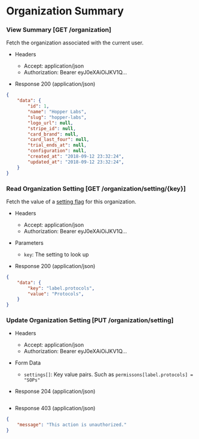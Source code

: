 # Organization Summary

### View Summary [GET /organization]

Fetch the organization associated with the current user.

+ Headers

    + Accept: application/json
    + Authorization:  Bearer eyJ0eXAiOiJKV1Q...

+ Response 200 (application/json)

```json
{
    "data": {
        "id": 1,
        "name": "Hopper Labs",
        "slug": "hopper-labs",
        "logo_url": null,
        "stripe_id": null,
        "card_brand": null,
        "card_last_four": null,
        "trial_ends_at": null,
        "configuration": null,
        "created_at": "2018-09-12 23:32:24",
        "updated_at": "2018-09-12 23:32:24",
    }
}
```

### Read Organization Setting [GET /organization/setting/{key}]

Fetch the value of a [setting flag](/settings.html) for this organization.

+ Headers

    + Accept: application/json
    + Authorization:  Bearer eyJ0eXAiOiJKV1Q...

+ Parameters

    + `key`: The setting to look up

+ Response 200 (application/json)

```json
{
    "data": {
        "key": "label.protocols",
        "value": "Protocols",
    }
}
```

### Update Organization Setting [PUT /organization/setting]

+ Headers

    + Accept: application/json
    + Authorization:  Bearer eyJ0eXAiOiJKV1Q...

+ Form Data

    + `settings[]`: Key value pairs. Such as `permissons[label.protocols] = "SOPs"`

+ Response 204 (application/json)

```json

```

+ Response 403 (application/json)

```json
{
    "message": "This action is unauthorized."
}
```
